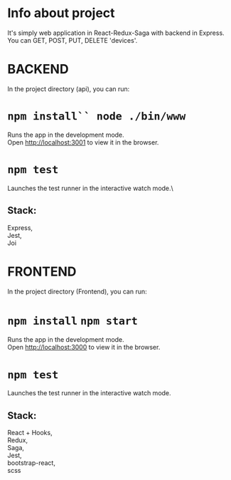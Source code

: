 # Info about project

It's simply web application in React-Redux-Saga with backend in Express. You can GET, POST, PUT, DELETE 'devices'.

# BACKEND

In the project directory (api), you can run:

# `npm install`` node ./bin/www`

Runs the app in the development mode.\
Open [http://localhost:3001](http://localhost:3001) to view it in the browser.

# `npm test`

Launches the test runner in the interactive watch mode.\

## Stack: 
Express,\
Jest,\
Joi

# FRONTEND

In the project directory (Frontend), you can run:

# `npm install` `npm start`

Runs the app in the development mode.\
Open [http://localhost:3000](http://localhost:3000) to view it in the browser.

# `npm test`

Launches the test runner in the interactive watch mode.

## Stack: 
React + Hooks,\
Redux,\
Saga,\
Jest,\
bootstrap-react,\
scss